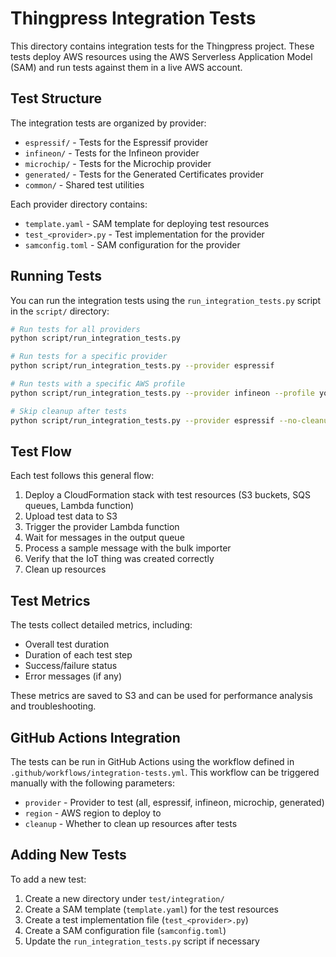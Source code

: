# Thingpress Integration Tests

This directory contains integration tests for the Thingpress project. These tests deploy AWS resources using the AWS Serverless Application Model (SAM) and run tests against them in a live AWS account.

## Test Structure

The integration tests are organized by provider:

- `espressif/` - Tests for the Espressif provider
- `infineon/` - Tests for the Infineon provider
- `microchip/` - Tests for the Microchip provider
- `generated/` - Tests for the Generated Certificates provider
- `common/` - Shared test utilities

Each provider directory contains:

- `template.yaml` - SAM template for deploying test resources
- `test_<provider>.py` - Test implementation for the provider
- `samconfig.toml` - SAM configuration for the provider

## Running Tests

You can run the integration tests using the `run_integration_tests.py` script in the `script/` directory:

```bash
# Run tests for all providers
python script/run_integration_tests.py

# Run tests for a specific provider
python script/run_integration_tests.py --provider espressif

# Run tests with a specific AWS profile
python script/run_integration_tests.py --provider infineon --profile your-profile-name

# Skip cleanup after tests
python script/run_integration_tests.py --provider espressif --no-cleanup
```

## Test Flow

Each test follows this general flow:

1. Deploy a CloudFormation stack with test resources (S3 buckets, SQS queues, Lambda function)
2. Upload test data to S3
3. Trigger the provider Lambda function
4. Wait for messages in the output queue
5. Process a sample message with the bulk importer
6. Verify that the IoT thing was created correctly
7. Clean up resources

## Test Metrics

The tests collect detailed metrics, including:

- Overall test duration
- Duration of each test step
- Success/failure status
- Error messages (if any)

These metrics are saved to S3 and can be used for performance analysis and troubleshooting.

## GitHub Actions Integration

The tests can be run in GitHub Actions using the workflow defined in `.github/workflows/integration-tests.yml`. This workflow can be triggered manually with the following parameters:

- `provider` - Provider to test (all, espressif, infineon, microchip, generated)
- `region` - AWS region to deploy to
- `cleanup` - Whether to clean up resources after tests

## Adding New Tests

To add a new test:

1. Create a new directory under `test/integration/`
2. Create a SAM template (`template.yaml`) for the test resources
3. Create a test implementation file (`test_<provider>.py`)
4. Create a SAM configuration file (`samconfig.toml`)
5. Update the `run_integration_tests.py` script if necessary
